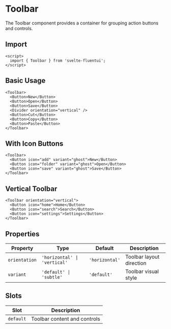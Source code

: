 # Toolbar

The Toolbar component provides a container for grouping action buttons and controls.

## Import

```svelte
<script>
  import { Toolbar } from 'svelte-fluentui';
</script>
```

## Basic Usage

```svelte
<Toolbar>
  <Button>New</Button>
  <Button>Open</Button>
  <Button>Save</Button>
  <Divider orientation="vertical" />
  <Button>Cut</Button>
  <Button>Copy</Button>
  <Button>Paste</Button>
</Toolbar>
```

## With Icon Buttons

```svelte
<Toolbar>
  <Button icon="add" variant="ghost">New</Button>
  <Button icon="folder" variant="ghost">Open</Button>
  <Button icon="save" variant="ghost">Save</Button>
</Toolbar>
```

## Vertical Toolbar

```svelte
<Toolbar orientation="vertical">
  <Button icon="home">Home</Button>
  <Button icon="search">Search</Button>
  <Button icon="settings">Settings</Button>
</Toolbar>
```

## Properties

| Property | Type | Default | Description |
|----------|------|---------|-------------|
| `orientation` | `'horizontal' \| 'vertical'` | `'horizontal'` | Toolbar layout direction |
| `variant` | `'default' \| 'subtle'` | `'default'` | Toolbar visual style |

## Slots

| Slot | Description |
|------|-------------|
| `default` | Toolbar content and controls |